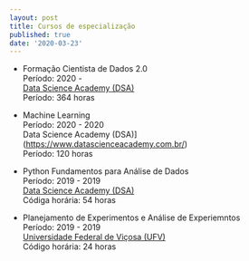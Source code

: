 ```yaml
---
layout: post
title: Cursos de especialização
published: true
date: '2020-03-23'
---
```

- Formação Cientista de Dados 2.0 <br /> 
Período: 2020 - <br />
[Data Science Academy (DSA)](https://www.datascienceacademy.com.br/) <br />
Período: 364 horas

- Machine Learning  
Período: 2020 - 2020  
Data Science Academy (DSA)](https://www.datascienceacademy.com.br/)  
Período: 120 horas

- Python Fundamentos para Análise de Dados  
Período: 2019 - 2019  
[Data Science Academy (DSA)](https://www.datascienceacademy.com.br/)  
Códiga horária: 54 horas

- Planejamento de Experimentos e Análise de Experiemntos  
Período: 2019 - 2019  
[Universidade Federal de Viçosa (UFV)](https://www.ufv.br/)  
Código horária: 24 horas
